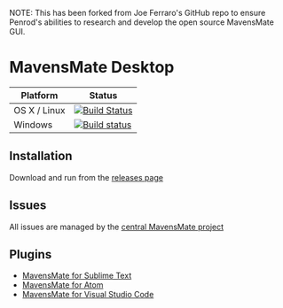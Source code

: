 NOTE: This has been forked from Joe Ferraro's GitHub repo to ensure Penrod's abilities to research and develop the open source MavensMate GUI.

# MavensMate Desktop

| Platform | Status |
| --- | --- |
OS X / Linux | [![Build Status](https://travis-ci.org/joeferraro/MavensMate-Desktop.svg)](https://travis-ci.org/joeferraro/MavensMate-Desktop) |
Windows | [![Build status](https://ci.appveyor.com/api/projects/status/u0i8yx97wuwylp88?svg=true)](https://ci.appveyor.com/project/joeferraro/MavensMate-Desktop) |

## Installation

Download and run from the [releases page](https://github.com/joeferraro/MavensMate-Desktop/releases)

## Issues

All issues are managed by the [central MavensMate project](https://github.com/joeferraro/MavensMate)

## Plugins

- [MavensMate for Sublime Text](https://github.com/joeferraro/MavensMate-SublimeText)
- [MavensMate for Atom](https://github.com/joeferraro/MavensMate-Atom)
- [MavensMate for Visual Studio Code](https://github.com/joeferraro/MavensMate-VisualStudioCode)



